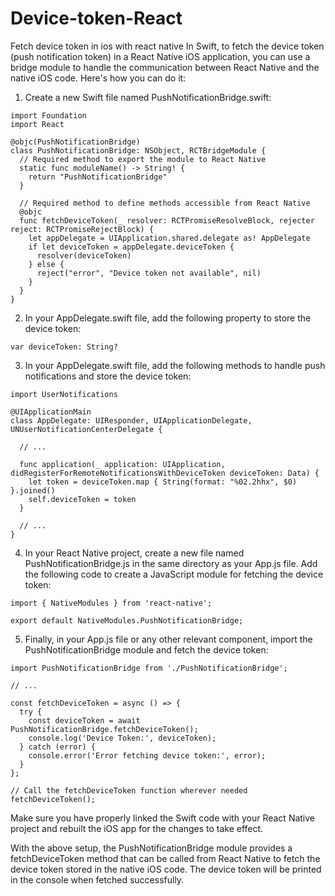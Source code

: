 # Device-token-React
Fetch device token in ios with react native
In Swift, to fetch the device token (push notification token) in a React Native iOS application, you can use a bridge module to handle the communication between React Native and the native iOS code. Here's how you can do it:

1. Create a new Swift file named PushNotificationBridge.swift:

```
import Foundation
import React

@objc(PushNotificationBridge)
class PushNotificationBridge: NSObject, RCTBridgeModule {
  // Required method to export the module to React Native
  static func moduleName() -> String! {
    return "PushNotificationBridge"
  }
  
  // Required method to define methods accessible from React Native
  @objc
  func fetchDeviceToken(_ resolver: RCTPromiseResolveBlock, rejecter reject: RCTPromiseRejectBlock) {
    let appDelegate = UIApplication.shared.delegate as! AppDelegate
    if let deviceToken = appDelegate.deviceToken {
      resolver(deviceToken)
    } else {
      reject("error", "Device token not available", nil)
    }
  }
}

```

2. In your AppDelegate.swift file, add the following property to store the device token:

```
var deviceToken: String?
```

3. In your AppDelegate.swift file, add the following methods to handle push notifications and store the device token:

```
import UserNotifications

@UIApplicationMain
class AppDelegate: UIResponder, UIApplicationDelegate, UNUserNotificationCenterDelegate {

  // ...
  
  func application(_ application: UIApplication, didRegisterForRemoteNotificationsWithDeviceToken deviceToken: Data) {
    let token = deviceToken.map { String(format: "%02.2hhx", $0) }.joined()
    self.deviceToken = token
  }

  // ...
}
```

4. In your React Native project, create a new file named PushNotificationBridge.js in the same directory as your App.js file. Add the following code to create a JavaScript module for fetching the device token:

```
import { NativeModules } from 'react-native';

export default NativeModules.PushNotificationBridge;
```

5. Finally, in your App.js file or any other relevant component, import the PushNotificationBridge module and fetch the device token:

```
import PushNotificationBridge from './PushNotificationBridge';

// ...

const fetchDeviceToken = async () => {
  try {
    const deviceToken = await PushNotificationBridge.fetchDeviceToken();
    console.log('Device Token:', deviceToken);
  } catch (error) {
    console.error('Error fetching device token:', error);
  }
};

// Call the fetchDeviceToken function wherever needed
fetchDeviceToken();

```

Make sure you have properly linked the Swift code with your React Native project and rebuilt the iOS app for the changes to take effect.

With the above setup, the PushNotificationBridge module provides a fetchDeviceToken method that can be called from React Native to fetch the device token stored in the native iOS code. The device token will be printed in the console when fetched successfully.
